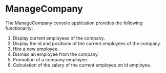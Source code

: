 # ManageCompany
The ManageCompany console application provides the following functionality:
 1) Display current employees of the company.
 2) Display the id and positions of the current employees of the company.
 3) Hire a new employee.
 4) Dismiss an employee from the company.
 5) Promotion of a company employee.
 6) Calculation of the salary of the current employee on id employee.
